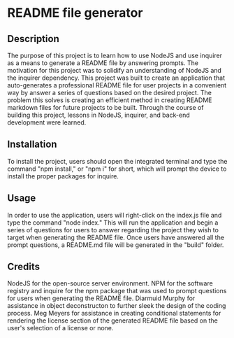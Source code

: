 # README file generator

## Description

The purpose of this project is to learn how to use NodeJS and use inquirer as a means to generate a README file by answering prompts. The motivation for this project was to solidify an understanding of NodeJS and the inquirer dependency. This project was built to create an application that auto-generates a professional README file for user projects in a convenient way by answer a series of questions based on the desired project. The problem this solves is creating an efficient method in creating README markdown files for future projects to be built. Through the course of building this project, lessons in NodeJS, inquirer, and back-end development were learned. 

## Installation

To install the project, users should open the integrated terminal and type the command "npm install," or "npm i" for short, which will prompt the device to install the proper packages for inquire. 

## Usage

In order to use the application, users will right-click on the index.js file and type the command "node index." This will run the application and begin a series of questions for users to answer regarding the project they wish to target when generating the README file. Once users have answered all the prompt questions, a README.md file will be generated in the "build" folder. 

## Credits

NodeJS for the open-source server environment. NPM for the software registry and inquire for the npm package that was used to prompt questions for users when generating the README file. Diarmuid Murphy for assistance in object deconstructon to further sleek the design of the coding process. Meg Meyers for assistance in creating conditional statements for rendering the license section of the generated README file based on the user's selection of a license or none.